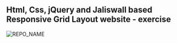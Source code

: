 Html, Css, jQuery and Jaliswall based Responsive Grid Layout website - exercise
---

![REPO_NAME](https://github.com/r4nd3l/REPO_NAME/blob/master/img/sample.gif)

